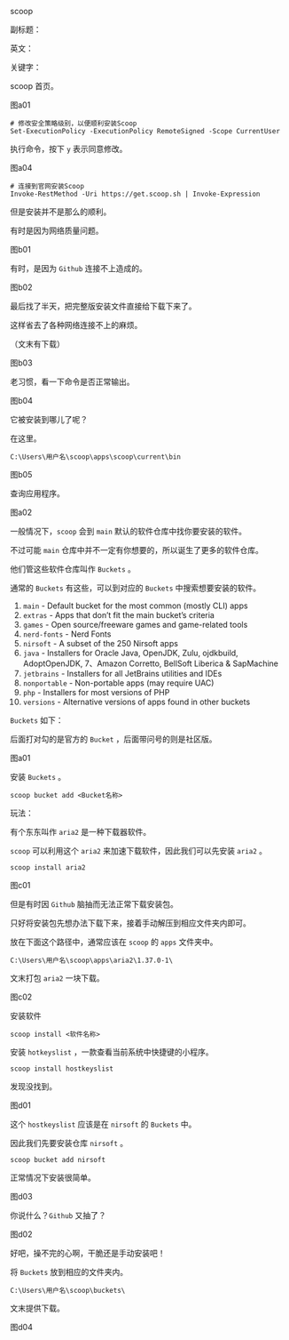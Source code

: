 scoop

副标题：

英文：

关键字：





scoop 首页。

图a01



```
# 修改安全策略级别，以便顺利安装Scoop
Set-ExecutionPolicy -ExecutionPolicy RemoteSigned -Scope CurrentUser
```

执行命令，按下 `y` 表示同意修改。

图a04



```
# 连接到官网安装Scoop
Invoke-RestMethod -Uri https://get.scoop.sh | Invoke-Expression
```



但是安装并不是那么的顺利。

有时是因为网络质量问题。

图b01



有时，是因为 `Github` 连接不上造成的。

图b02



最后找了半天，把完整版安装文件直接给下载下来了。

这样省去了各种网络连接不上的麻烦。

（文末有下载）

图b03



老习惯，看一下命令是否正常输出。

图b04



它被安装到哪儿了呢？

在这里。

```
C:\Users\用户名\scoop\apps\scoop\current\bin
```

图b05





查询应用程序。

图a02



一般情况下，`scoop` 会到 `main` 默认的软件仓库中找你要安装的软件。

不过可能 `main` 仓库中并不一定有你想要的，所以诞生了更多的软件仓库。

他们管这些软件仓库叫作 `Buckets` 。



通常的 `Buckets` 有这些，可以到对应的 `Buckets` 中搜索想要安装的软件。

1. `main` - Default bucket for the most common (mostly CLI) apps
2. `extras` - Apps that don’t fit the main bucket’s criteria
3. `games` - Open source/freeware games and game-related tools
4. `nerd-fonts` - Nerd Fonts
5. `nirsoft` - A subset of the 250 Nirsoft apps
6. `java` - Installers for Oracle Java, OpenJDK, Zulu, ojdkbuild, AdoptOpenJDK, 7、Amazon Corretto, BellSoft Liberica & SapMachine
7. `jetbrains` - Installers for all JetBrains utilities and IDEs
8. `nonportable` - Non-portable apps (may require UAC)
9. `php` - Installers for most versions of PHP
10. `versions` - Alternative versions of apps found in other buckets







`Buckets` 如下：

后面打对勾的是官方的 `Bucket` ，后面带问号的则是社区版。

图a01



安装 `Buckets` 。

```
scoop bucket add <Bucket名称>
```







玩法：

有个东东叫作 `aria2` 是一种下载器软件。

`scoop` 可以利用这个 `aria2` 来加速下载软件，因此我们可以先安装 `aria2` 。

```
scoop install aria2
```

图c01



但是有时因 `Github` 脑抽而无法正常下载安装包。

只好将安装包先想办法下载下来，接着手动解压到相应文件夹内即可。

放在下面这个路径中，通常应该在 `scoop` 的 `apps` 文件夹中。

```
C:\Users\用户名\scoop\apps\aria2\1.37.0-1\
```

文末打包 `aria2` 一块下载。

图c02





安装软件

```
scoop install <软件名称>
```





安装 `hotkeyslist` ，一款查看当前系统中快捷键的小程序。

```
scoop install hostkeyslist
```



发现没找到。

图d01



这个 `hostkeyslist` 应该是在 `nirsoft` 的 `Buckets` 中。

因此我们先要安装仓库 `nirsoft` 。

```
scoop bucket add nirsoft
```



正常情况下安装很简单。

图d03



你说什么？`Github` 又抽了？

图d02



好吧，操不完的心啊，干脆还是手动安装吧！

将 `Buckets` 放到相应的文件夹内。

```
C:\Users\用户名\scoop\buckets\
```

文末提供下载。

图d04
















